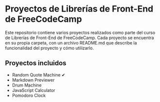 # Proyectos de Librerías de Front-End de FreeCodeCamp
Este repositorio contiene varios proyectos realizados como parte del curso de Librerías de Front-End de FreeCodeCamp. Cada proyecto se encuentra en su propia carpeta, con un archivo README.md que describe la funcionalidad del proyecto y cómo utilizarlo.

## Proyectos incluidos
- Random Quote Machine ✔
- Markdown Previewer
- Drum Machine
- JavaScript Calculator
- Pomodoro Clock
